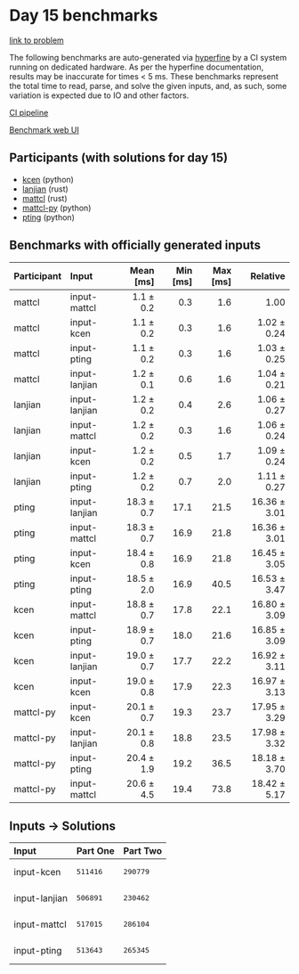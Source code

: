 # Day 15 benchmarks

[link to problem](https://adventofcode.com/2023/day/15)

The following benchmarks are auto-generated via
[hyperfine](https://github.com/sharkdp/hyperfine) by a CI system running on
dedicated hardware. As per the hyperfine documentation, results may be
inaccurate for times < 5 ms. These benchmarks represent the total time to read,
parse, and solve the given inputs, and, as such, some variation is expected due
to IO and other factors.

[CI pipeline](http://ci.papercode.net:8080/teams/main/pipelines/aoc2023)

[Benchmark web UI](https://aoc.ancalagon.black)


## Participants (with solutions for day 15)

- [kcen](https://github.com/kcen/aoc2023) (python)
- [lanjian](https://github.com/lanjian/aoc-2023) (rust)
- [mattcl](https://github.com/mattcl/aoc2023) (rust)
- [mattcl-py](https://github.com/mattcl/aoc2023-py) (python)
- [pting](https://github.com/pting/aoc2023) (python)


## Benchmarks with officially generated inputs

| Participant | Input | Mean [ms] | Min [ms] | Max [ms] | Relative |
|:---|:---|---:|---:|---:|---:|
| mattcl | input-mattcl | 1.1 ± 0.2 | 0.3 | 1.6 | 1.00 |
| mattcl | input-kcen | 1.1 ± 0.2 | 0.3 | 1.6 | 1.02 ± 0.24 |
| mattcl | input-pting | 1.1 ± 0.2 | 0.3 | 1.6 | 1.03 ± 0.25 |
| mattcl | input-lanjian | 1.2 ± 0.1 | 0.6 | 1.6 | 1.04 ± 0.21 |
| lanjian | input-lanjian | 1.2 ± 0.2 | 0.4 | 2.6 | 1.06 ± 0.27 |
| lanjian | input-mattcl | 1.2 ± 0.2 | 0.3 | 1.6 | 1.06 ± 0.24 |
| lanjian | input-kcen | 1.2 ± 0.2 | 0.5 | 1.7 | 1.09 ± 0.24 |
| lanjian | input-pting | 1.2 ± 0.2 | 0.7 | 2.0 | 1.11 ± 0.27 |
| pting | input-lanjian | 18.3 ± 0.7 | 17.1 | 21.5 | 16.36 ± 3.01 |
| pting | input-mattcl | 18.3 ± 0.7 | 16.9 | 21.8 | 16.36 ± 3.01 |
| pting | input-kcen | 18.4 ± 0.8 | 16.9 | 21.8 | 16.45 ± 3.05 |
| pting | input-pting | 18.5 ± 2.0 | 16.9 | 40.5 | 16.53 ± 3.47 |
| kcen | input-mattcl | 18.8 ± 0.7 | 17.8 | 22.1 | 16.80 ± 3.09 |
| kcen | input-pting | 18.9 ± 0.7 | 18.0 | 21.6 | 16.85 ± 3.09 |
| kcen | input-lanjian | 19.0 ± 0.7 | 17.7 | 22.2 | 16.92 ± 3.11 |
| kcen | input-kcen | 19.0 ± 0.8 | 17.9 | 22.3 | 16.97 ± 3.13 |
| mattcl-py | input-kcen | 20.1 ± 0.7 | 19.3 | 23.7 | 17.95 ± 3.29 |
| mattcl-py | input-lanjian | 20.1 ± 0.8 | 18.8 | 23.5 | 17.98 ± 3.32 |
| mattcl-py | input-pting | 20.4 ± 1.9 | 19.2 | 36.5 | 18.18 ± 3.70 |
| mattcl-py | input-mattcl | 20.6 ± 4.5 | 19.4 | 73.8 | 18.42 ± 5.17 |


## Inputs -> Solutions

| Input | Part One | Part Two |
|:---|:---|:---|
|input-kcen|<pre>511416</pre>|<pre>290779</pre>|
|input-lanjian|<pre>506891</pre>|<pre>230462</pre>|
|input-mattcl|<pre>517015</pre>|<pre>286104</pre>|
|input-pting|<pre>513643</pre>|<pre>265345</pre>|